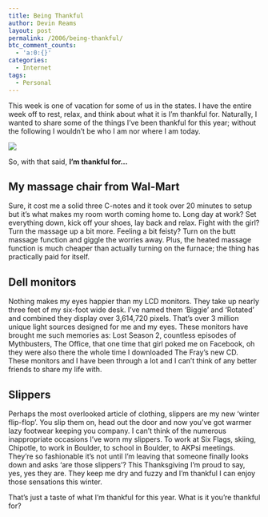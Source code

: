 ```yaml
---
title: Being Thankful
author: Devin Reams
layout: post
permalink: /2006/being-thankful/
btc_comment_counts:
  - 'a:0:{}'
categories:
  - Internet
tags:
  - Personal
---
```

This week is one of vacation for some of us in the states. I have the entire week off to rest, relax, and think about what it is I&#8217;m thankful for. Naturally, I wanted to share some of the things I&#8217;ve been thankful for this year; without the following I wouldn&#8217;t be who I am nor where I am today.

<img src="http://devinreams.com/wp-content/uploads/2006/11/monitors.jpg" align="center" />

<!--more-->

So, with that said, **I&#8217;m thankful for&#8230;**

## My massage chair from Wal-Mart

Sure, it cost me a solid three C-notes and it took over 20 minutes to setup but it&#8217;s what makes my room worth coming home to. Long day at work? Set everything down, kick off your shoes, lay back and relax. Fight with the girl? Turn the massage up a bit more. Feeling a bit feisty? Turn on the butt massage function and giggle the worries away. Plus, the heated massage function is much cheaper than actually turning on the furnace; the thing has practically paid for itself.

## Dell monitors

Nothing makes my eyes happier than my LCD monitors. They take up nearly three feet of my six-foot wide desk. I&#8217;ve named them &#8216;Biggie&#8217; and &#8216;Rotated&#8217; and combined they display over 3,614,720 pixels. That&#8217;s over 3 million unique light sources designed for me and my eyes. These monitors have brought me such memories as: Lost Season 2, countless episodes of Mythbusters, The Office, that one time that girl poked me on Facebook, oh they were also there the whole time I downloaded The Fray&#8217;s new CD. These monitors and I have been through a lot and I can&#8217;t think of any better friends to share my life with.

## Slippers

Perhaps the most overlooked article of clothing, slippers are my new &#8216;winter flip-flop&#8217;. You slip them on, head out the door and now you&#8217;ve got warmer lazy footwear keeping you company. I can&#8217;t think of the numerous inappropriate occasions I&#8217;ve worn my slippers. To work at Six Flags, skiing, Chipotle, to work in Boulder, to school in Boulder, to AKPsi meetings. They&#8217;re so fashionable it&#8217;s not until I&#8217;m leaving that someone finally looks down and asks &#8216;are those slippers&#8217;? This Thanksgiving I&#8217;m proud to say, yes, yes they are. They keep me dry and fuzzy and I&#8217;m thankful I can enjoy those sensations this winter.

That&#8217;s just a taste of what I&#8217;m thankful for this year. What is it you&#8217;re thankful for?